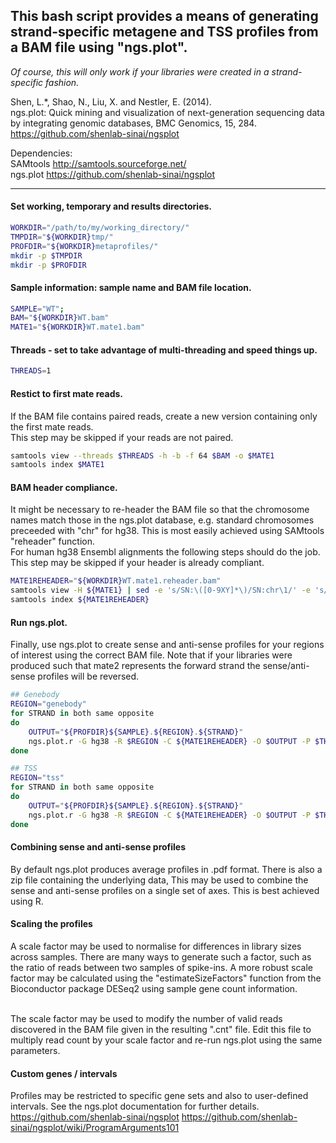 ## This bash script provides a means of generating strand-specific metagene and TSS profiles from a BAM file using "ngs.plot".

*Of course, this will only work if your libraries were created in a strand-specific fashion.*

Shen, L.*, Shao, N., Liu, X. and Nestler, E. (2014).<br>
ngs.plot: Quick mining and visualization of next-generation sequencing data by integrating genomic databases, BMC Genomics, 15, 284.<br>
https://github.com/shenlab-sinai/ngsplot<br>

Dependencies:<br>
SAMtools     http://samtools.sourceforge.net/<br>
ngs.plot     https://github.com/shenlab-sinai/ngsplot<br>

---


#### Set working, temporary and results directories.
```bash
WORKDIR="/path/to/my/working_directory/"
TMPDIR="${WORKDIR}tmp/"
PROFDIR="${WORKDIR}metaprofiles/"
mkdir -p $TMPDIR
mkdir -p $PROFDIR
```


#### Sample information: sample name and BAM file location.
```bash
SAMPLE="WT";
BAM="${WORKDIR}WT.bam"
MATE1="${WORKDIR}WT.mate1.bam"
```


#### Threads - set to take advantage of multi-threading and speed things up.
```bash
THREADS=1
```

#### Restict to first mate reads.
If the BAM file contains paired reads, create a new version containing only the first mate reads.<br>
This step may be skipped if your reads are not paired.<br>
```bash
samtools view --threads $THREADS -h -b -f 64 $BAM -o $MATE1
samtools index $MATE1
```


#### BAM header compliance.
It might be necessary to re-header the BAM file so that the chromosome names match those in the ngs.plot database, e.g. standard chromosomes preceeded with "chr" for hg38.  This is most easily achieved using SAMtools "reheader" function.<br>
For human hg38 Ensembl alignments the following steps should do the job.<br>
This step may be skipped if your header is already compliant.<br>
```bash
MATE1REHEADER="${WORKDIR}WT.mate1.reheader.bam"
samtools view -H ${MATE1} | sed -e 's/SN:\([0-9XY]*\)/SN:chr\1/' -e 's/SN:MT/SN:chrM/' | samtools reheader - ${MATE1} > ${MATE1REHEADER}
samtools index ${MATE1REHEADER}
```


#### Run ngs.plot.
Finally, use ngs.plot to create sense and anti-sense profiles for your regions of interest using the correct BAM file.
Note that if your libraries were produced such that mate2 represents the forward strand the sense/anti-sense profiles will be reversed.
```bash
## Genebody
REGION="genebody"
for STRAND in both same opposite
do
    OUTPUT="${PROFDIR}${SAMPLE}.${REGION}.${STRAND}"
    ngs.plot.r -G hg38 -R $REGION -C ${MATE1REHEADER} -O $OUTPUT -P $THREADS -SS $STRAND -SE 1 -L 5000 -F chipseq -D ensembl
done

## TSS
REGION="tss"
for STRAND in both same opposite
do
    OUTPUT="${PROFDIR}${SAMPLE}.${REGION}.${STRAND}"
    ngs.plot.r -G hg38 -R $REGION -C ${MATE1REHEADER} -O $OUTPUT -P $THREADS -SS $STRAND -SE 1 -L 5000 -F chipseq -D ensembl
done
```


#### Combining sense and anti-sense profiles
By default ngs.plot produces average profiles in .pdf format.  There is also a zip file containing the underlying data,  This may be used to combine the sense and anti-sense profiles on a single set of axes.  This is best achieved using R.


#### Scaling the profiles
A scale factor may be used to normalise for differences in library sizes across samples.  There are many ways to generate such a factor, such as the ratio of reads between two samples of spike-ins.  A more robust scale factor may be calculated using the "estimateSizeFactors" function from the Bioconductor package DESeq2 using sample gene count information.<br><br>

The scale factor may be used to modify the number of valid reads discovered in the BAM file given in the resulting ".cnt" file.  Edit this file to multiply read count by your scale factor and re-run ngs.plot using the same parameters.


#### Custom genes / intervals
Profiles may be restricted to specific gene sets and also to user-defined intervals.  See the ngs.plot documentation for further details.
https://github.com/shenlab-sinai/ngsplot
https://github.com/shenlab-sinai/ngsplot/wiki/ProgramArguments101
